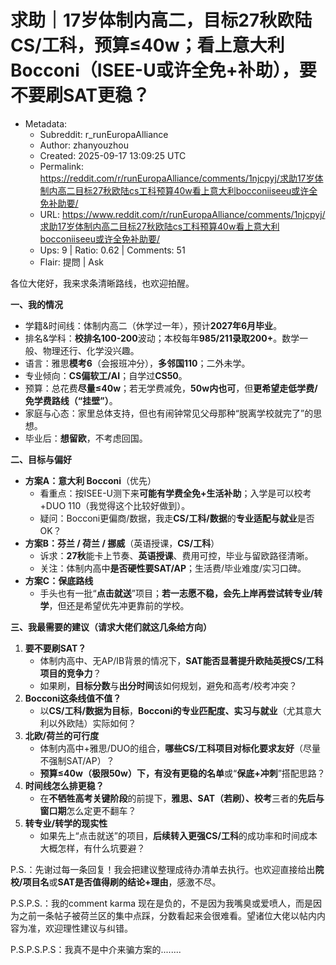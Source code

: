# 求助｜17岁体制内高二，目标27秋欧陆CS/工科，预算≤40w；看上意大利Bocconi（ISEE-U或许全免+补助），要不要刷SAT更稳？

- Metadata:
  - Subreddit: r_runEuropaAlliance
  - Author: zhanyouzhou
  - Created: 2025-09-17 13:09:25 UTC
  - Permalink: https://reddit.com/r/runEuropaAlliance/comments/1njcpyj/求助17岁体制内高二目标27秋欧陆cs工科预算40w看上意大利bocconiiseeu或许全免补助要/
  - URL: https://www.reddit.com/r/runEuropaAlliance/comments/1njcpyj/求助17岁体制内高二目标27秋欧陆cs工科预算40w看上意大利bocconiiseeu或许全免补助要/
  - Ups: 9 | Ratio: 0.62 | Comments: 51
  - Flair: 提問 | Ask


各位大佬好，我来求条清晰路线，也欢迎拍醒。

**一、我的情况**

- 学籍&时间线：体制内高二（休学过一年），预计**2027年6月毕业**。
- 排名&学科：**校排名100-200**波动；本校每年**985/211录取200+**。数学一般、物理还行、化学没兴趣。
- 语言：雅思**模考6**（会报班冲分），**多邻国110**；二外未学。
- 专业倾向：**CS偏软工/AI**；自学过**CS50**。
- 预算：总花费**尽量≤40w**；若无学费减免，**50w内也可**，但**更希望走低学费/免学费路线（“挂壁”）**。
- 家庭与心态：家里总体支持，但也有闹钟常见父母那种“脱离学校就完了”的思想。
- 毕业后：**想留欧**，不考虑回国。

**二、目标与偏好**

- **方案A：意大利 Bocconi**（优先）
  - 看重点：按ISEE-U测下来**可能有学费全免+生活补助**；入学是可以校考+DUO
    110（我觉得这个比较好做到）。
  - 疑问：Bocconi更偏商/数据，我走**CS/工科/数据**的**专业适配与就业**是否OK？
- **方案B：芬兰 / 荷兰 / 挪威**（英语授课，**CS/工科**）
  - 诉求：**27秋**能卡上节奏、**英语授课**、费用可控，毕业与留欧路径清晰。
  - 关注：体制内高中**是否硬性要SAT/AP**；生活费/毕业难度/实习口碑。
- **方案C：保底路线**
  - 手头也有一批“**点击就送**”项目；**若一志愿不稳，会先上岸再尝试转专业/转学**，但还是希望优先冲更靠前的学校。

**三、我最需要的建议（请求大佬们就这几条给方向）**

1.  **要不要刷SAT？**
    - 体制内高中、无AP/IB背景的情况下，**SAT能否显著提升欧陆英授CS/工科项目的竞争力**？
    - 如果刷，**目标分数**与**出分时间**该如何规划，避免和高考/校考冲突？
2.  **Bocconi这条线值不值？**
    - 以**CS/工科/数据为目标**，**Bocconi的专业匹配度、实习与就业**（尤其意大利以外欧陆）实际如何？
3.  **北欧/荷兰的可行度**
    - 体制内高中+雅思/DUO的组合，**哪些CS/工科项目对标化要求友好**（尽量不强制SAT/AP）？
    - **预算≤40w（极限50w）下，有没有更稳的名单**或“**保底+冲刺**”搭配思路？
4.  **时间线怎么排更稳？**
    - 在**不牺牲高考关键阶段**的前提下，**雅思、SAT（若刷）、校考**三者的**先后与窗口期**怎么定更不翻车？
5.  **转专业/转学的现实性**
    - 如果先上“点击就送”的项目，**后续转入更强CS/工科**的成功率和时间成本大概怎样，有什么坑要避？

P.S.：先谢过每一条回复！我会把建议整理成待办清单去执行。也欢迎直接给出**院校/项目名**或**SAT是否值得刷的结论+理由**，感激不尽。

P.S.P.S.：我的comment karma
现在是负的，不是因为我嘴臭或爱喷人，而是因为之前一条帖子被荷兰区的集中点踩，分数看起来会很难看。望诸位大佬以帖内内容为准，欢迎理性建议与纠错。

P.S.P.S.P.S：我真不是中介来骗方案的........

